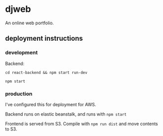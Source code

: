 # djweb
An online web portfolio. 


## deployment instructions

### development 

Backend: 

```cd react-backend && npm start run-dev```

```npm start```


### production 

I've configured this for deployment for AWS. 

Backend runs on elastic beanstalk, and runs with ```npm start```

Frontend is served from S3. Compile with ```npm run dist``` and move contents to S3. 



